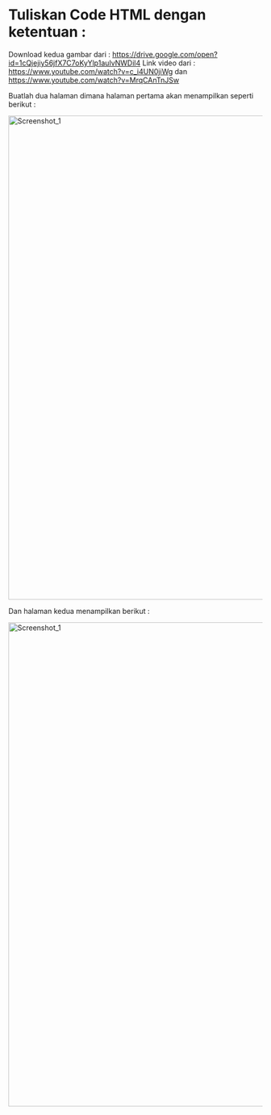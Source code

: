 # Tuliskan Code HTML dengan ketentuan :

Download kedua gambar dari : https://drive.google.com/open?id=1cQjejiy56jfX7C7oKyYlp1auIvNWDil4
Link video dari : https://www.youtube.com/watch?v=c_i4UN0jiWg dan https://www.youtube.com/watch?v=MrqCAnTnJSw

Buatlah dua halaman dimana halaman pertama akan menampilkan seperti berikut :

<img width="960" alt="Screenshot_1" src="https://lh5.googleusercontent.com/hsS8n8qUDd8pU_9KxGxLKUJQ79ujIDS6BsZZ0CgokXF8XCJM1TEJ5bVeLU-8_OtvK2oIBaJgppaTV5ngMs4AEo8STyfxMDThfodlcZXFIFt9ugLa9z6Vgyd0b3FXWX0kGF9AzULgBF4M-i7BfnQKqqlFYjN66wlkZp9JyBBddzUQWDsY3w14Dw"></img>

Dan halaman kedua menampilkan berikut :

<img width="960" alt="Screenshot_1" src="https://lh3.googleusercontent.com/yxo9stTUEc_5XQD14Ykcg4e_PNwwaOiBLaMve4u8b3z-rDCYOKsqkvlx4on2NjZ7sJGxr24lAM7S-oetj0kNbX958DbunFdpV3MDyOcqCLGyZ2zaDVVVIzZWGkZhZ1Ga0RJZ7i1WxfkRY4Oa05BM6YQzGZnfInDh4EtSu-1dTokjD9TyK3pKkw"></img>

